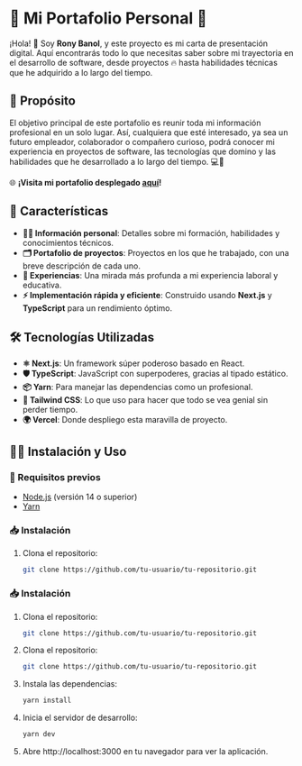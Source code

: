 # 🌟 Mi Portafolio Personal 🌟

¡Hola! 👋 Soy **Rony Banol**, y este proyecto es mi carta de presentación digital. Aquí encontrarás todo lo que necesitas saber sobre mi trayectoria en el desarrollo de software, desde proyectos 🔥 hasta habilidades técnicas que he adquirido a lo largo del tiempo.

## 🎯 Propósito

El objetivo principal de este portafolio es reunir toda mi información profesional en un solo lugar. Así, cualquiera que esté interesado, ya sea un futuro empleador, colaborador o compañero curioso, podrá conocer mi experiencia en proyectos de software, las tecnologías que domino y las habilidades que he desarrollado a lo largo del tiempo. 💻🚀

🌐 **¡Visita mi portafolio desplegado [aquí](https://portfolio-rony-banol.vercel.app/)!** 

## 🚀 Características

- **👨‍💻 Información personal**: Detalles sobre mi formación, habilidades y conocimientos técnicos.
- **🗂️ Portafolio de proyectos**: Proyectos en los que he trabajado, con una breve descripción de cada uno.
- **📜 Experiencias**: Una mirada más profunda a mi experiencia laboral y educativa.
- **⚡ Implementación rápida y eficiente**: Construido usando **Next.js** y **TypeScript** para un rendimiento óptimo.

## 🛠️ Tecnologías Utilizadas

- **⚛️ Next.js**: Un framework súper poderoso basado en React.
- **🛡️ TypeScript**: JavaScript con superpoderes, gracias al tipado estático.
- **📦 Yarn**: Para manejar las dependencias como un profesional.
- **🎨 Tailwind CSS**: Lo que uso para hacer que todo se vea genial sin perder tiempo.
- **🌍 Vercel**: Donde despliego esta maravilla de proyecto.

## 🧑‍💻 Instalación y Uso

### 🚨 Requisitos previos

- [Node.js](https://nodejs.org/) (versión 14 o superior)
- [Yarn](https://yarnpkg.com/)

### 📥 Instalación

1. Clona el repositorio:

   ```bash
   git clone https://github.com/tu-usuario/tu-repositorio.git

### 📥 Instalación

1. Clona el repositorio:

   ```bash
   git clone https://github.com/tu-usuario/tu-repositorio.git

1. Clona el repositorio:

   ```bash
   git clone https://github.com/tu-usuario/tu-repositorio.git
   ```
2. Instala las dependencias:
   
    ```bash
   yarn install
   ```
3. Inicia el servidor de desarrollo:
   
    ```bash
   yarn dev
   ```
   
4. Abre http://localhost:3000 en tu navegador para ver la aplicación.

###
